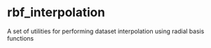 # rbf_interpolation
A set of utilities for performing dataset interpolation using radial basis functions
